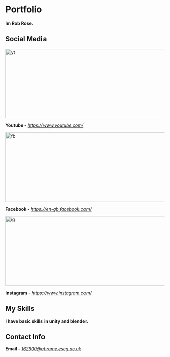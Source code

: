 # Portfolio
**Im Rob Rose.**


## Social Media
<img src="https://user-images.githubusercontent.com/59654263/71986712-d1e6d980-3224-11ea-9d3a-002f7f404d57.png" width="700" height="220" alt="yt">

**Youtube -** *https://www.youtube.com/*

<img src="https://user-images.githubusercontent.com/59654263/71987038-5d606a80-3225-11ea-8278-0929dcf3531e.png" width="700" height="220" alt="fb"> 

**Facebook -** *https://en-gb.facebook.com/*

<img src="https://user-images.githubusercontent.com/59654263/71987094-7406c180-3225-11ea-8bfb-61a7e4ac9baf.png" width="700" height="220" alt="ig"> 

**Instagram** - *https://www.instagram.com/*

## My Skills

**I have basic skills in unity and blender.**

## Contact Info

**Email -** *162900@chrome.escg.ac.uk*
